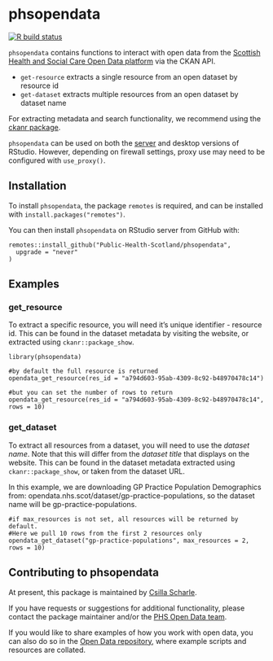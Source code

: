 <!-- README.md is generated from README.Rmd. Please edit that file -->

phsopendata
===========

<!-- badges: start -->

[![R build
status](https://github.com/Public-Health-Scotland/phsopendata/workflows/R-CMD-check/badge.svg)](https://github.com/Public-Health-Scotland/phsopendata/actions)
<!-- badges: end -->

`phsopendata` contains functions to interact with open data from the
[Scottish Health and Social Care Open Data
platform](https://www.opendata.nhs.scot/) via the CKAN API.

-   `get-resource` extracts a single resource from an open dataset by
    resource id
-   `get-dataset` extracts multiple resources from an open dataset by
    dataset name

For extracting metadata and search functionality, we recommend using the
[ckanr package](https://docs.ropensci.org/ckanr/).

`phsopendata` can be used on both the
[server](https://rstudio.nhsnss.scot.nhs.uk/) and desktop versions of
RStudio. However, depending on firewall settings, proxy use may need to
be configured with `use_proxy()`.

Installation
------------

To install `phsopendata`, the package `remotes` is required, and can be
installed with `install.packages("remotes")`.

You can then install `phsopendata` on RStudio server from GitHub with:

    remotes::install_github("Public-Health-Scotland/phsopendata",
      upgrade = "never"
    )

Examples
--------

### get\_resource

To extract a specific resource, you will need it’s unique identifier -
resource id. This can be found in the dataset metadata by visiting the
website, or extracted using `ckanr::package_show`.

    library(phsopendata)

    #by default the full resource is returned
    opendata_get_resource(res_id = "a794d603-95ab-4309-8c92-b48970478c14")

    #but you can set the number of rows to return
    opendata_get_resource(res_id = "a794d603-95ab-4309-8c92-b48970478c14", rows = 10)

### get\_dataset

To extract all resources from a dataset, you will need to use the
*dataset name*. Note that this will differ from the *dataset title* that
displays on the website. This can be found in the dataset metadata
extracted using `ckanr::package_show`, or taken from the dataset URL.

In this example, we are downloading GP Practice Population Demographics
from: opendata.nhs.scot/dataset/gp-practice-populations, so the dataset
name will be gp-practice-populations.

    #if max_resources is not set, all resources will be returned by default. 
    #Here we pull 10 rows from the first 2 resources only
    opendata_get_dataset("gp-practice-populations", max_resources = 2, rows = 10)

Contributing to phsopendata
---------------------------

At present, this package is maintained by [Csilla
Scharle](https://github.com/csillasch).

If you have requests or suggestions for additional functionality, please
contact the package maintainer and/or the [PHS Open Data
team](phs.opendata@phs.scot).

If you would like to share examples of how you work with open data, you
can also do so in the [Open Data
repository](https://github.com/Public-Health-Scotland/Open-Data), where
example scripts and resources are collated.
